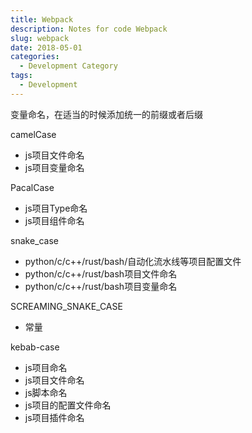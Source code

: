 ```yaml
---
title: Webpack
description: Notes for code Webpack
slug: webpack
date: 2018-05-01
categories:
  - Development Category
tags:
  - Development
---
```


变量命名，在适当的时候添加统一的前缀或者后缀

  

camelCase

- js项目文件命名
- js项目变量命名

PacalCase

- js项目Type命名
- js项目组件命名

snake_case

- python/c/c++/rust/bash/自动化流水线等项目配置文件
- python/c/c++/rust/bash项目文件命名
- python/c/c++/rust/bash项目变量命名

SCREAMING_SNAKE_CASE

- 常量

kebab-case

- js项目命名
- js项目文件命名
- js脚本命名
- js项目的配置文件命名
- js项目插件命名